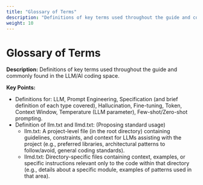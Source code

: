 ```yaml
---
title: "Glossary of Terms"
description: "Definitions of key terms used throughout the guide and commonly found in the LLM/AI coding space."
weight: 10
---
```


# Glossary of Terms

**Description:** Definitions of key terms used throughout the guide and commonly found in the LLM/AI coding space.

**Key Points:**  
  * Definitions for: LLM, Prompt Engineering, Specification (and brief definition of each type covered), Hallucination, Fine-tuning, Token, Context Window, Temperature (LLM parameter), Few-shot/Zero-shot prompting.  
  * Definition of llm.txt and llmd.txt: (Proposing standard usage)  
    * llm.txt: A project-level file (in the root directory) containing guidelines, constraints, and context for LLMs assisting with the project (e.g., preferred libraries, architectural patterns to follow/avoid, general coding standards).  
    * llmd.txt: Directory-specific files containing context, examples, or specific instructions relevant only to the code within that directory (e.g., details about a specific module, examples of patterns used in that area).
